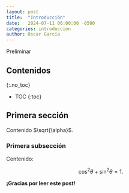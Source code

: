 ```yaml
---
layout: post
title:  "Introducción"
date:   2024-07-11 06:00:00 -0500
categories: introducción
author: Oscar García
---
```

Preliminar

## Contenidos
{:.no_toc}

* TOC
{:toc}

## Primera sección

Contenido $\sqrt{\alpha}$.

### Primera subsección

Contenido:

$$\cos^2 \theta + \sin^2 \theta = 1.$$

**¡Gracias por leer este post!**
